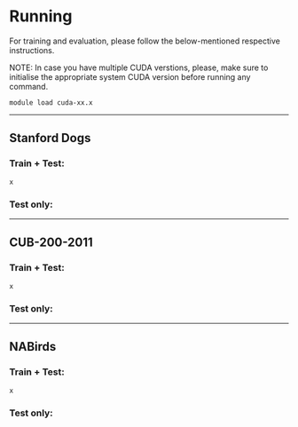 # Running

For training and evaluation, please follow the below-mentioned respective instructions.

NOTE: In case you have multiple CUDA verstions, please, make sure to initialise the appropriate system CUDA version before running any command.
```
module load cuda-xx.x
```

<hr />


## Stanford Dogs

### Train + Test:

```
x
```

### Test only:


<hr />


## CUB-200-2011

### Train + Test:

```
x
```

### Test only:


<hr />


## NABirds

### Train + Test:

```
x
```

### Test only:

